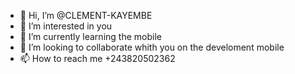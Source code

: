 - 👋 Hi, I’m @CLEMENT-KAYEMBE
- 👀 I’m interested in you
- 🌱 I’m currently learning the mobile
- 💞️ I’m looking to collaborate whith you on the develoment mobile
- 📫 How to reach me +243820502362

<!---
CLEMENT-KAYEMBE/CLEMENT-KAYEMBE is a ✨ special ✨ repository because its `README.md` (this file) appears on your GitHub profile.
You can click the Preview link to take a look at your changes.
--->
